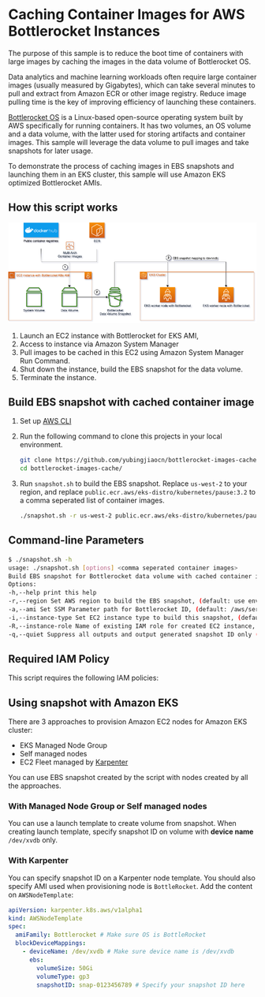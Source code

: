 # Caching Container Images for AWS Bottlerocket Instances
The purpose of this sample is to reduce the boot time of containers with large images by caching the images in the data volume of Bottlerocket OS.

Data analytics and machine learning workloads often require large container images (usually measured by Gigabytes), which can take several minutes to pull and extract from Amazon ECR or other image registry. Reduce image pulling time is the key of improving efficiency of launching these containers.

[Bottlerocket OS](https://github.com/bottlerocket-os/bottlerocket) is a Linux-based open-source operating system built by AWS specifically for running containers. It has two volumes, an OS volume and a data volume, with the latter used for storing artifacts and container images. This sample will leverage the data volume to pull images and take snapshots for later usage.

To demonstrate the process of caching images in EBS snapshots and launching them in an EKS cluster, this sample will use Amazon EKS optimized Bottlerocket AMIs.

## How this script works

![bottlerocket-image-cache drawio](images/bottlerocket-image-cache.png)

1. Launch an EC2 instance with Bottlerocket for EKS AMI,
2. Access to instance via Amazon System Manager
3. Pull images to be cached in this EC2 using Amazon System Manager Run Command.
4. Shut down the instance, build the EBS snapshot for the data volume.
5. Terminate the instance.

## Build EBS snapshot with cached container image
1. Set up [AWS CLI](https://docs.aws.amazon.com/cli/latest/userguide/cli-chap-getting-started.html)
2. Run the following command to clone this projects in your local environment.
    ```bash
    git clone https://github.com/yubingjiaocn/bottlerocket-images-cache/
    cd bottlerocket-images-cache/
    ```

3. Run `snapshot.sh` to build the EBS snapshot. Replace `us-west-2` to your region, and replace `public.ecr.aws/eks-distro/kubernetes/pause:3.2` to a comma seperated list of container images.
    ```bash
    ./snapshot.sh -r us-west-2 public.ecr.aws/eks-distro/kubernetes/pause:3.2
    ```

## Command-line Parameters

```bash
$ ./snapshot.sh -h
usage: ./snapshot.sh [options] <comma seperated container images>
Build EBS snapshot for Bottlerocket data volume with cached container images
Options:
-h,--help print this help
-r,--region Set AWS region to build the EBS snapshot, (default: use environment variable of AWS_DEFAULT_REGION, or IMDS if running on EC2)
-a,--ami Set SSM Parameter path for Bottlerocket ID, (default: /aws/service/bottlerocket/aws-k8s-1.27/x86_64/latest/image_id)
-i,--instance-type Set EC2 instance type to build this snapshot, (default: m5.large)
-R,--instance-role Name of existing IAM role for created EC2 instance, (default: Create on launching)
-q,--quiet Suppress all outputs and output generated snapshot ID only (default: false)
```

## Required IAM Policy

This script requires the following IAM policies:

## Using snapshot with Amazon EKS

There are 3 approaches to provision Amazon EC2 nodes for Amazon EKS cluster:
* EKS Managed Node Group
* Self managed nodes
* EC2 Fleet managed by [Karpenter](https://karpenter.sh/)

You can use EBS snapshot created by the script with nodes created by all the approaches.

### With Managed Node Group or Self managed nodes

You can use a launch template to create volume from snapshot. When creating launch template, specify snapshot ID on volume with **device name** `/dev/xvdb` only.

### With Karpenter

You can specify snapshot ID on a Karpenter node template. You should also specify AMI used when provisioning node is `BottleRocket`. Add the content on `AWSNodeTemplate`:

```yaml
apiVersion: karpenter.k8s.aws/v1alpha1
kind: AWSNodeTemplate
spec:
  amiFamily: Bottlerocket # Make sure OS is BottleRocket
  blockDeviceMappings:
    - deviceName: /dev/xvdb # Make sure device name is /dev/xvdb
      ebs:
        volumeSize: 50Gi
        volumeType: gp3
        snapshotID: snap-0123456789 # Specify your snapshot ID here
```
